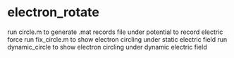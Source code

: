 # electron_rotate

run circle.m to generate .mat records file under potential to record electric force
run fix_circle.m to show electron circling under static electric field
run dynamic_circle to show electron circling under dynamic electric field

